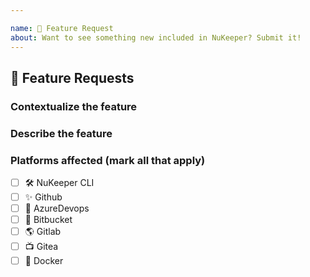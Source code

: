 ```yaml
---

name: 🚀 Feature Request
about: Want to see something new included in NuKeeper? Submit it!
---
```


## 🚀 Feature Requests

<!--- Summary description of the feature --->

### Contextualize the feature
<!--- Where does it fit in NuKeeper and why it's being included there. --->

### Describe the feature
<!--- Use as much detail as possible here! --->

### Platforms affected (mark all that apply)
- [ ] :hammer_and_wrench: NuKeeper CLI
- [ ] :sparkles: Github
- [ ] :robot: AzureDevops
- [ ] :checkered_flag: Bitbucket
- [ ] :earth_americas: Gitlab
- [ ] :tv: Gitea
- [ ] :whale: Docker
